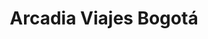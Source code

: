 ---
title: "Arcadia Viajes Bogotá"
url: /bogota-d-c/arcadia-viajes-bogota/
shop: agencia de viajes
---